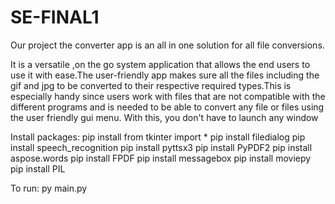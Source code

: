 # SE-FINAL1
Our project the converter app is an all in one solution for all file conversions.

It is a versatile ,on the go system application that allows the end users to use it with ease.The user-friendly app makes sure all the files including the gif and jpg to be converted to their respective required types.This is especially handy since users work with files that are not compatible with the different programs  and is needed to be able to convert any file or files using the user friendly gui menu. With this, you don't have to launch any window

Install packages:
pip install from tkinter import *
pip install   filedialog
pip install   speech_recognition
pip install   pyttsx3
pip install  PyPDF2
pip install  aspose.words 
pip install  FPDF
pip install messagebox
pip install  moviepy
pip install PIL 

To run:
py main.py
